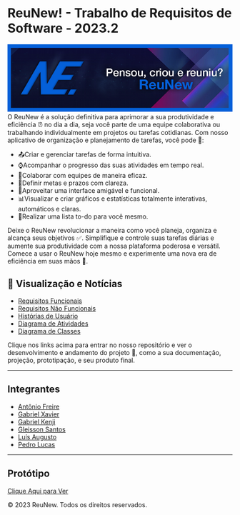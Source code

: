 # ReuNew! - Trabalho de Requisitos de Software - 2023.2

![Banner Screenshot](https://github.com/ReuNew/.github/blob/main/images/banner%20topo.png)
O ReuNew é a solução definitiva para aprimorar a sua produtividade e eficiência ⏰ no dia a dia, seja você parte de uma equipe colaborativa ou trabalhando individualmente em projetos ou tarefas cotidianas. Com nosso aplicativo de organização e planejamento de tarefas, você pode 📄:

- 📤Criar e gerenciar tarefas de forma intuitiva.
- ⌚Acompanhar o progresso das suas atividades em tempo real.
- 👥Colaborar com equipes de maneira eficaz.
- 📅Definir metas e prazos com clareza.
- 🎇Aproveitar uma interface amigável e funcional.
- 📊Visualizar e criar gráficos e estatísticas totalmente interativas, automáticos e claras.
- 📃Realizar uma lista to-do para você mesmo.

Deixe o ReuNew revolucionar a maneira como você planeja, organiza e alcança seus objetivos ✅. Simplifique e controle suas tarefas diárias e aumente sua produtividade com a nossa plataforma poderosa e versátil. Comece a usar o ReuNew hoje mesmo e experimente uma nova era de eficiência em suas mãos 🙌.

## 📲 Visualização e Notícias

<ul>
  <li><a href="https://github.com/ReuNew/Documentacao/blob/main/Requisitos%20de%20Usu%C3%A1rio/RF.md">Requisitos Funcionais</a></li>
  <li><a href="https://github.com/ReuNew/Documentacao/blob/main/Requisitos%20de%20Usu%C3%A1rio/RNF.md">Requisitos Não Funcionais</a></li>
  <li><a href="https://github.com/Organization-ES43C-2023-2/Repositorio-ReuNew/blob/main/Documentacao/Requisitos%20de%20Usu%C3%A1rio/HistoriasdeUsuario.md">Histórias de Usuário</a></li>
  <li><a href="https://github.com/Organization-ES43C-2023-2/Repositorio-ReuNew/blob/main/Documentacao/Diag.%20de%20Atividades.pdf">Diagrama de Atividades</a></li>
  <li><a href="https://github.com/ReuNew/Documentacao/blob/main/Diag.%20de%20Classe.pdf">Diagrama de Classes</a></li>
</ul>

Clique nos links acima para entrar no nosso repositório e ver o desenvolvimento e andamento do projeto 📰, como a sua documentação, projeção, prototipação, e seu produto final.

---

## Integrantes
<ul>
  <li><a href="https://github.com/AntonioFreire203">Antônio Freire</a></li>
  <li><a href="https://github.com/Xavier909">Gabriel Xavier</a></li>
  <li><a href="https://github.com/Jackoki">Gabriel Kenji</a></li>
  <li><a href="https://github.com/gleisson-santos-dev">Gleisson Santos</a></li>
  <li><a href="https://github.com/LuisAugust01">Luís Augusto</a></li>
  <li><a href="https://github.com/Pedro-Landgraf">Pedro Lucas</a></li>
</ul>

---


## Protótipo
<div>
  <a href="https://www.figma.com/proto/add3sqx5cyeCAwyusF5c8e/ReuNew?type=design&node-id=2-129&t=g8lE6VJjpZzgO1BX-0&scaling=contain&page-id=0%3A1&starting-point-node-id=2%3A125">Clique Aqui para Ver</a>
</div>



© 2023 ReuNew. Todos os direitos reservados.
